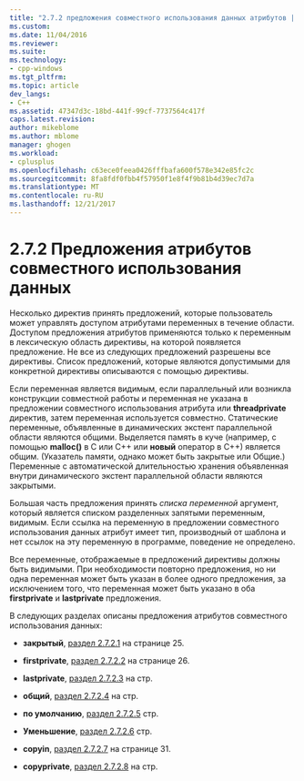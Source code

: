 ```yaml
---
title: "2.7.2 предложения совместного использования данных атрибутов | Документы Microsoft"
ms.custom: 
ms.date: 11/04/2016
ms.reviewer: 
ms.suite: 
ms.technology:
- cpp-windows
ms.tgt_pltfrm: 
ms.topic: article
dev_langs:
- C++
ms.assetid: 47347d3c-18bd-441f-99cf-7737564c417f
caps.latest.revision: 
author: mikeblome
ms.author: mblome
manager: ghogen
ms.workload:
- cplusplus
ms.openlocfilehash: c63ece0feea0426fffbafa600f578e342e85fc2c
ms.sourcegitcommit: 8fa8fdf0fbb4f57950f1e8f4f9b81b4d39ec7d7a
ms.translationtype: MT
ms.contentlocale: ru-RU
ms.lasthandoff: 12/21/2017
---
```

# <a name="272-data-sharing-attribute-clauses"></a>2.7.2 Предложения атрибутов совместного использования данных
Несколько директив принять предложений, которые пользователь может управлять доступом атрибутами переменных в течение области. Доступом предложения атрибутов применяются только к переменным в лексическую область директивы, на которой появляется предложение. Не все из следующих предложений разрешены все директивы. Список предложений, которые являются допустимыми для конкретной директивы описываются с помощью директивы.  
  
 Если переменная является видимым, если параллельный или возникла конструкции совместной работы и переменная не указана в предложении совместного использования атрибута или **threadprivate** директив, затем переменная используется совместно. Статические переменные, объявленные в динамических экстент параллельной области являются общими. Выделяется память в куче (например, с помощью **malloc()** в C или C++ или **новый** оператор в C++) является общим. (Указатель памяти, однако может быть закрытые или Общие.) Переменные с автоматической длительностью хранения объявленная внутри динамического экстент параллельной области являются закрытыми.  
  
 Большая часть предложения принять *списка переменной* аргумент, который является списком разделенных запятыми переменным, видимым. Если ссылка на переменную в предложении совместного использования данных атрибут имеет тип, производный от шаблона и нет ссылок на эту переменную в программе, поведение не определено.  
  
 Все переменные, отображаемые в предложений директивы должны быть видимыми. При необходимости повторно предложения, но ни одна переменная может быть указан в более одного предложения, за исключением того, что переменная может быть указано в оба **firstprivate** и **lastprivate** предложения.  
  
 В следующих разделах описаны предложения атрибутов совместного использования данных:  
  
-   **закрытый**, [раздел 2.7.2.1](../../parallel/openmp/2-7-2-1-private.md) на странице 25.  
  
-   **firstprivate**, [раздел 2.7.2.2](../../parallel/openmp/2-7-2-2-firstprivate.md) на странице 26.  
  
-   **lastprivate**, [раздел 2.7.2.3](../../parallel/openmp/2-7-2-3-lastprivate.md) на стр.  
  
-   **общий**, [раздел 2.7.2.4](../../parallel/openmp/2-7-2-4-shared.md) на стр.  
  
-   **по умолчанию**, [раздел 2.7.2.5](../../parallel/openmp/2-7-2-5-default.md) стр.  
  
-   **Уменьшение**, [раздел 2.7.2.6](../../parallel/openmp/2-7-2-6-reduction.md) стр.  
  
-   **copyin**, [раздел 2.7.2.7](../../parallel/openmp/2-7-2-7-copyin.md) на странице 31.  
  
-   **copyprivate**, [раздел 2.7.2.8](../../parallel/openmp/2-7-2-8-copyprivate.md) на стр.